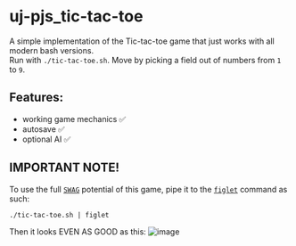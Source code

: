# uj-pjs_tic-tac-toe

A simple implementation of the Tic-tac-toe game that just works with all modern bash versions. </br>
Run with `./tic-tac-toe.sh`. Move by picking a field out of numbers from `1` to `9`.
## Features:
- working game mechanics ✅
- autosave ✅
- optional AI ✅

## IMPORTANT NOTE!
To use the full [`SWAG`](https://en.wikipedia.org/wiki/Swag) potential of this game, pipe it to the [`figlet`](https://linux.die.net/man/6/figlet) command as such:
```
./tic-tac-toe.sh | figlet
```
Then it looks EVEN AS GOOD as this:
![image](https://user-images.githubusercontent.com/75375838/202927760-9388ea96-d93f-4615-8a50-7b1853b92baf.png)
